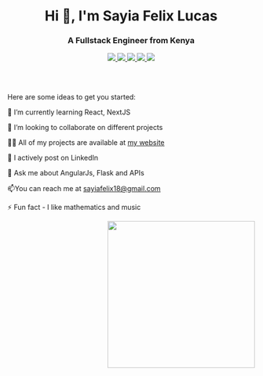 
<h1 align="center">Hi 👋, I'm Sayia Felix Lucas</h1>
<h3 align="center">A Fullstack Engineer from Kenya</h3>

 

<p align="center">
  <a href="https://sirfelix-portfolio.herokuapp.com/" target="_blank">
    <img src="https://img.shields.io/static/v1?label=|&message=WEBSITE&color=ff&style=plastic&logo=realm&logo-color=white"/>
  </a>
  <a href="https://www.linkedin.com/in/sayiafelix/" target="_blank">
    <img src="https://img.shields.io/static/v1?label=|&message=LINKED-IN&color=cdf998&style=plastic&logo=linkedin&logo-color=white"/>
  </a>
  <a href="https://twitter.com/safu_jay" target="_blank">
    <img src="https://img.shields.io/static/v1?label=|&message=TWITTER&color=d18014&style=plastic&logo=twitter&logo-color=white"/>
  </a>
  <a href="" target="_blank">
      <img src="https://img.shields.io/static/v1?label=|&message=DEV-TO&color=cde928&style=plastic&logo=dev.to&logo-color=white"/>
  </a>
  <a href="" target="_blank" download="Resume.pdf">
      <img src="https://img.shields.io/static/v1?label=|&message=RESUME&color=24555f&style=plastic&logo=react&logo-color=white"/>
  </a>
</p>


<br><br>

<!-- **SayiaFelix/SayiaFelix** is a ✨ _special_ ✨ repository because its `README.md` (this file) appears on your GitHub profile. -->


Here are some ideas to get you started:


🌱 I’m currently learning React, NextJS

👯 I’m looking to collaborate on different projects

👨‍💻 All of my projects are available at [my website](https://sirfelix-portfolio.herokuapp.com/)

📝 I actively post on LinkedIn 

👀 Ask me about AngularJs, Flask and APIs

📫You can reach me at sayiafelix18@gmail.com

⚡ Fun fact  - I like mathematics and music

<img src="https://c.tenor.com/flflC6GFzO8AAAAd/sultan-alrefaei-programmer.gif" align="right" height="300">
<br>